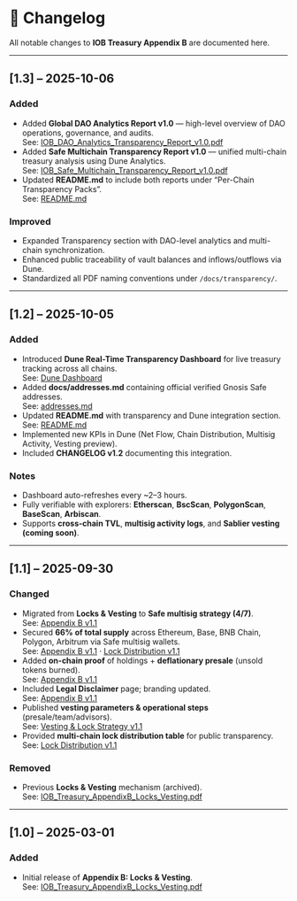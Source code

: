 # 🧾 Changelog

All notable changes to **IOB Treasury Appendix B** are documented here.

---

## [1.3] – 2025-10-06
### Added
- Added **Global DAO Analytics Report v1.0** — high-level overview of DAO operations, governance, and audits.  
  See: [IOB_DAO_Analytics_Transparency_Report_v1.0.pdf](./docs/transparency/IOB_DAO_Analytics_Transparency_Report_v1.0.pdf)
- Added **Safe Multichain Transparency Report v1.0** — unified multi-chain treasury analysis using Dune Analytics.  
  See: [IOB_Safe_Multichain_Transparency_Report_v1.0.pdf](./docs/transparency/IOB_Safe_Multichain_Transparency_Report_v1.0.pdf)
- Updated **README.md** to include both reports under “Per-Chain Transparency Packs”.  
  See: [README.md](./README.md)

### Improved
- Expanded Transparency section with DAO-level analytics and multi-chain synchronization.  
- Enhanced public traceability of vault balances and inflows/outflows via Dune.  
- Standardized all PDF naming conventions under `/docs/transparency/`.

---

## [1.2] – 2025-10-05
### Added
- Introduced **Dune Real-Time Transparency Dashboard** for live treasury tracking across all chains.  
  See: [Dune Dashboard](https://dune.com/web_33_11_22/iob-safe-multichain-dashboard)
- Added **docs/addresses.md** containing official verified Gnosis Safe addresses.  
  See: [addresses.md](./docs/addresses.md)
- Updated **README.md** with transparency and Dune integration section.  
  See: [README.md](./README.md)
- Implemented new KPIs in Dune (Net Flow, Chain Distribution, Multisig Activity, Vesting preview).
- Included **CHANGELOG v1.2** documenting this integration.

### Notes
- Dashboard auto-refreshes every ~2–3 hours.  
- Fully verifiable with explorers: **Etherscan**, **BscScan**, **PolygonScan**, **BaseScan**, **Arbiscan**.  
- Supports **cross-chain TVL**, **multisig activity logs**, and **Sablier vesting (coming soon)**.

---

## [1.1] – 2025-09-30
### Changed
- Migrated from **Locks & Vesting** to **Safe multisig strategy (4/7)**.  
  See: [Appendix B v1.1](./docs/IOB_Treasury_AppendixB_v1.1.pdf)
- Secured **66% of total supply** across Ethereum, Base, BNB Chain, Polygon, Arbitrum via Safe multisig wallets.  
  See: [Appendix B v1.1](./docs/IOB_Treasury_AppendixB_v1.1.pdf) · [Lock Distribution v1.1](./docs/IOB_Treasury_Lock_Distribution_v1.1.pdf)
- Added **on-chain proof** of holdings + **deflationary presale** (unsold tokens burned).  
  See: [Appendix B v1.1](./docs/IOB_Treasury_AppendixB_v1.1.pdf)
- Included **Legal Disclaimer** page; branding updated.  
  See: [Appendix B v1.1](./docs/IOB_Treasury_AppendixB_v1.1.pdf)
- Published **vesting parameters & operational steps** (presale/team/advisors).  
  See: [Vesting & Lock Strategy v1.1](./docs/IOB_Vesting_Lock_Strategy_v1.1.pdf)
- Provided **multi-chain lock distribution table** for public transparency.  
  See: [Lock Distribution v1.1](./docs/IOB_Treasury_Lock_Distribution_v1.1.pdf)

### Removed
- Previous **Locks & Vesting** mechanism (archived).  
  See: [IOB_Treasury_AppendixB_Locks_Vesting.pdf](./docs/IOB_Treasury_AppendixB_Locks_Vesting.pdf)

---

## [1.0] – 2025-03-01
### Added
- Initial release of **Appendix B: Locks & Vesting**.  
  See: [IOB_Treasury_AppendixB_Locks_Vesting.pdf](./docs/IOB_Treasury_AppendixB_Locks_Vesting.pdf)
